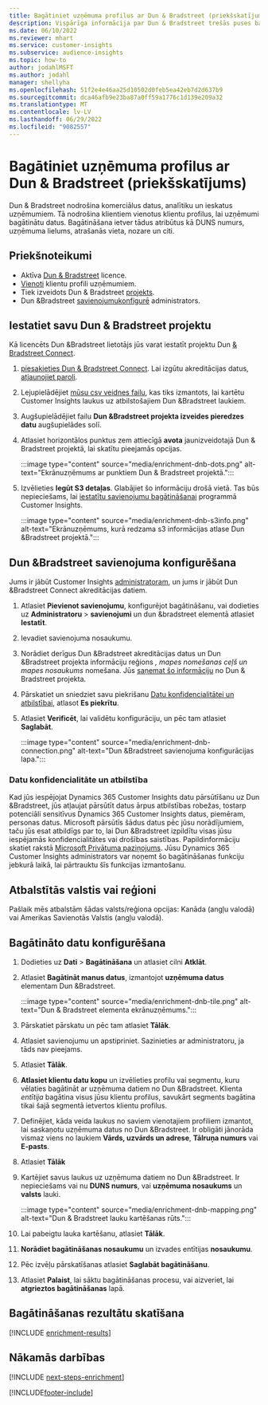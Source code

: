 ```yaml
---
title: Bagātiniet uzņēmuma profilus ar Dun & Bradstreet (priekšskatījums)
description: Vispārīga informācija par Dun & Bradstreet trešās puses bagātināšanu.
ms.date: 06/10/2022
ms.reviewer: mhart
ms.service: customer-insights
ms.subservice: audience-insights
ms.topic: how-to
author: jodahlMSFT
ms.author: jodahl
manager: shellyha
ms.openlocfilehash: 51f2e4e46aa25d10502d0feb5ea42eb7d2d637b9
ms.sourcegitcommit: dca46afb9e23ba87a0ff59a1776c1d139e209a32
ms.translationtype: MT
ms.contentlocale: lv-LV
ms.lasthandoff: 06/29/2022
ms.locfileid: "9082557"
---
```

# <a name="enrich-company-profiles-with-dun--bradstreet-preview"></a>Bagātiniet uzņēmuma profilus ar Dun & Bradstreet (priekšskatījums)

Dun & Bradstreet nodrošina komerciālus datus, analītiku un ieskatus uzņēmumiem. Tā nodrošina klientiem vienotus klientu profilus, lai uzņēmumi bagātinātu datus. Bagātināšana ietver tādus atribūtus kā DUNS numurs, uzņēmuma lielums, atrašanās vieta, nozare un citi.

## <a name="prerequisites"></a>Priekšnoteikumi

- Aktīva [Dun & Bradstreet](https://www.dnb.com/marketing/media/give-your-data-a-boost.html?source=microsoft_audience_insights) licence.
- [Vienoti](customer-profiles.md) klientu profili uzņēmumiem.
- Tiek izveidots Dun & Bradstreet [projekts](#set-up-your-dun--bradstreet-project).
- Dun &Bradstreet [savienojumu](connections.md)[konfigurē](#configure-a-connection-for-dun--bradstreet) administrators.

## <a name="set-up-your-dun--bradstreet-project"></a>Iestatiet savu Dun & Bradstreet projektu

Kā licencēts Dun &Bradstreet lietotājs jūs varat iestatīt projektu Dun [& Bradstreet Connect](https://connect.dnb.com?lead_source=microsoft_audienceinsights).

1. [piesakieties Dun & Bradstreet Connect](https://connect.dnb.com?lead_source=microsoft_audienceinsights). Lai izgūtu akreditācijas datus, [atjaunojiet paroli](https://sso.dnb.com/signin/forgot-password?lead_source=microsoft_audienceinsights).

1. Lejupielādējiet [mūsu csv veidnes failu](https://c360devenrichment.blob.core.windows.net/mapping/DnBCIdatamapping.csv), kas tiks izmantots, lai kartētu Customer Insights laukus uz atbilstošajiem Dun &Bradstreet laukiem.

1. Augšupielādējiet failu **Dun &Bradstreet projekta izveides pieredzes datu** augšupielādes solī.

1. Atlasiet horizontālos punktus zem attiecīgā **avota** jaunizveidotajā Dun & Bradstreet projektā, lai skatītu pieejamās opcijas.

   :::image type="content" source="media/enrichment-dnb-dots.png" alt-text="Ekrānuzņēmums ar punktiem Dun & Bradstreet projektā.":::

1. Izvēlieties **Iegūt S3 detaļas**. Glabājiet šo informāciju drošā vietā. Tas būs nepieciešams, lai [iestatītu savienojumu bagātināšanai](#configure-a-connection-for-dun--bradstreet) programmā Customer Insights.

   :::image type="content" source="media/enrichment-dnb-s3info.png" alt-text="Ekrānuzņēmums, kurā redzama s3 informācijas atlase Dun &Bradstreet projektā.":::

## <a name="configure-a-connection-for-dun--bradstreet"></a>Dun &Bradstreet savienojuma konfigurēšana

Jums ir jābūt Customer Insights [administratoram](permissions.md#admin), un jums ir jābūt Dun &Bradstreet Connect akreditācijas datiem.

1. Atlasiet **Pievienot savienojumu**, konfigurējot bagātināšanu, vai dodieties uz **Administratoru** > **savienojumi** un dun &bradstreet elementā atlasiet **Iestatīt**.

1. Ievadiet savienojuma nosaukumu.

1. Norādiet derīgus Dun &Bradstreet akreditācijas datus un Dun &Bradstreet projekta informāciju reģions *, mapes nomešanas ceļš un mapes nosaukums* nomešana. Jūs [saņemat šo informāciju](#set-up-your-dun--bradstreet-project) no Dun & Bradstreet projekta.

1. Pārskatiet un sniedziet savu piekrišanu [Datu konfidencialitātei un atbilstībai](#data-privacy-and-compliance), atlasot **Es piekrītu**.

1. Atlasiet **Verificēt**, lai validētu konfigurāciju, un pēc tam atlasiet **Saglabāt**.

   :::image type="content" source="media/enrichment-dnb-connection.png" alt-text="Dun &Bradstreet savienojuma konfigurācijas lapa.":::

### <a name="data-privacy-and-compliance"></a>Datu konfidencialitāte un atbilstība

Kad jūs iespējojat Dynamics 365 Customer Insights datu pārsūtīšanu uz Dun &Bradstreet, jūs atļaujat pārsūtīt datus ārpus atbilstības robežas, tostarp potenciāli sensitīvus Dynamics 365 Customer Insights datus, piemēram, personas datus. Microsoft pārsūtīs šādus datus pēc jūsu norādījumiem, taču jūs esat atbildīgs par to, lai Dun &Bradstreet izpildītu visas jūsu iespējamās konfidencialitātes vai drošības saistības. Papildinformāciju skatiet rakstā [Microsoft Privātuma paziņojums](https://go.microsoft.com/fwlink/?linkid=396732).
Jūsu Dynamics 365 Customer Insights administrators var noņemt šo bagātināšanas funkciju jebkurā laikā, lai pārtrauktu šīs funkcijas izmantošanu.

## <a name="supported-countries-or-regions"></a>Atbalstītās valstis vai reģioni

Pašlaik mēs atbalstām šādas valsts/reģiona opcijas: Kanāda (angļu valodā) vai Amerikas Savienotās Valstis (angļu valodā).

## <a name="configure-the-enrichment"></a>Bagātināto datu konfigurēšana

1. Dodieties uz **Dati** > **Bagātināšana** un atlasiet cilni **Atklāt**.

1. Atlasiet **Bagātināt manus datus**, izmantojot **uzņēmuma datus** elementam Dun &Bradstreet.

   :::image type="content" source="media/enrichment-dnb-tile.png" alt-text="Dun & Bradstreet elementa ekrānuzņēmums.":::

1. Pārskatiet pārskatu un pēc tam atlasiet **Tālāk**.

1. Atlasiet savienojumu un apstipriniet. Sazinieties ar administratoru, ja tāds nav pieejams.

1. Atlasiet **Tālāk**.

1. **Atlasiet klientu datu kopu** un izvēlieties profilu vai segmentu, kuru vēlaties bagātināt ar uzņēmuma datiem no Dun &Bradstreet. Klienta *entītija* bagātina visus jūsu klientu profilus, savukārt segments bagātina tikai šajā segmentā ietvertos klientu profilus.

1. Definējiet, kāda veida laukus no saviem vienotajiem profiliem izmantot, lai saskaņotu uzņēmuma datus no Dun &Bradstreet. Ir obligāti jānorāda vismaz viens no laukiem **Vārds, uzvārds un adrese**, **Tālruņa numurs** vai **E-pasts**.

1. Atlasiet **Tālāk**

1. Kartējiet savus laukus uz uzņēmuma datiem no Dun &Bradstreet. Ir nepieciešams vai nu **DUNS numurs**, vai **uzņēmuma nosaukums** un **valsts** lauki.

      :::image type="content" source="media/enrichment-dnb-mapping.png" alt-text="Dun & Bradstreet lauku kartēšanas rūts.":::

1. Lai pabeigtu lauka kartēšanu, atlasiet **Tālāk**.

1. **Norādiet bagātināšanas nosaukumu** un izvades entītijas **nosaukumu**.

1. Pēc izvēļu pārskatīšanas atlasiet **Saglabāt bagātināšanu**.

1. Atlasiet **Palaist**, lai sāktu bagātināšanas procesu, vai aizveriet, lai **atgrieztos bagātināšanas** lapā.

## <a name="view-enrichment-results"></a>Bagātināšanas rezultātu skatīšana

[!INCLUDE [enrichment-results](includes/enrichment-results.md)]

## <a name="next-steps"></a>Nākamās darbības

[!INCLUDE [next-steps-enrichment](includes/next-steps-enrichment.md)]

[!INCLUDE[footer-include](includes/footer-banner.md)]
